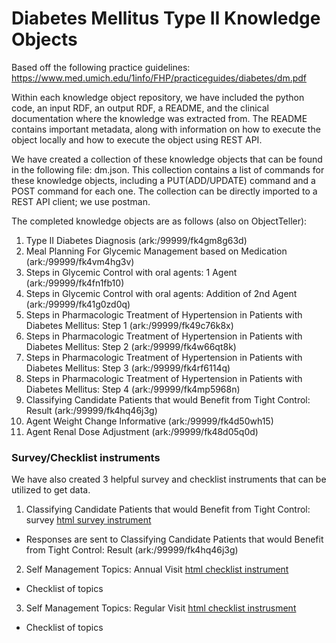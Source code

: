 # Diabetes Mellitus Type II Knowledge Objects
Based off the following practice guidelines: https://www.med.umich.edu/1info/FHP/practiceguides/diabetes/dm.pdf

Within each knowledge object repository, we have included the python code, an input RDF, an output RDF, a README, and the clinical documentation where the knowledge was extracted from. The README contains important metadata, along with information on how to execute the object locally and how to execute the object using REST API.

We have created a collection of these knowledge objects that can be found in the following file: dm.json. This collection contains a list of commands for these knowledge objects, including a PUT(ADD/UPDATE) command and a POST command for each one. The collection can be directly imported to a REST API client; we use postman.


The completed knowledge objects are as follows (also on ObjectTeller):
1. Type II Diabetes Diagnosis (ark:/99999/fk4gm8g63d)
2. Meal Planning For Glycemic Management based on Medication (ark:/99999/fk4vm4hg3v)
3. Steps in Glycemic Control with oral agents: 1 Agent (ark:/99999/fk4fn1fb10)
4. Steps in Glycemic Control with oral agents: Addition of 2nd Agent (ark:/99999/fk41g0zd0q)
5. Steps in Pharmacologic Treatment of Hypertension in Patients with Diabetes Mellitus: Step 1 (ark:/99999/fk49c76k8x)
6. Steps in Pharmacologic Treatment of Hypertension in Patients with Diabetes Mellitus: Step 2 (ark:/99999/fk4w66qt8k)
7. Steps in Pharmacologic Treatment of Hypertension in Patients with Diabetes Mellitus: Step 3 (ark:/99999/fk4rf6114q)
8. Steps in Pharmacologic Treatment of Hypertension in Patients with Diabetes Mellitus: Step 4 (ark:/99999/fk4mp5968n)
9. Classifying Candidate Patients that would Benefit from Tight Control: Result (ark:/99999/fk4hq46j3g)
10. Agent Weight Change Informative (ark:/99999/fk4d50wh15)
11. Agent Renal Dose Adjustment (ark:/99999/fk48d05q0d)

### Survey/Checklist instruments
We have also created 3 helpful survey and checklist instruments that can be utilized to get data.

1. Classifying Candidate Patients that would Benefit from Tight Control: survey [html survey instrument](./classifying-candidate-for-tight-control/resource/classifying-candidate-for-tight-control-of-blood-glucose.html)
  - Responses are sent to Classifying Candidate Patients that would Benefit from Tight Control: Result (ark:/99999/fk4hq46j3g)

2. Self Management Topics: Annual Visit [html checklist instrument](./self-management-topics/annual/self-management-topics-annual.html)
  - Checklist of topics

3. Self Management Topics: Regular Visit [html checklist instrusment](./self-management-topics/regular/self-management-topics-regular.html)
  - Checklist of topics
